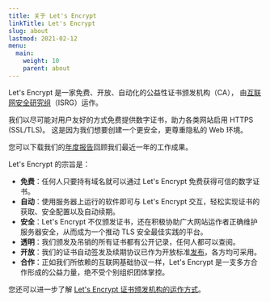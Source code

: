```yaml
---
title: 关于 Let's Encrypt
linkTitle: Let's Encrypt
slug: about
lastmod: 2021-02-12
menu:
  main:
    weight: 10
    parent: about
---
```


Let's Encrypt 是一家免费、开放、自动化的公益性证书颁发机构（CA）， 由[互联网安全研究组](https://www.abetterinternet.org/)（ISRG）运作。

我们以尽可能对用户友好的方式免费提供数字证书，助力各类网站启用 HTTPS (SSL/TLS)。 这是因为我们想要创建一个更安全，更尊重隐私的 Web 环境。

您可以下载我们的[年度报告](https://www.abetterinternet.org/annual-reports/)回顾我们最近一年的工作成果。

Let's Encrypt 的宗旨是：

* **免费**：任何人只要持有域名就可以通过 Let's Encrypt 免费获得可信的数字证书。
* **自动**：使用服务器上运行的软件即可与 Let's Encrypt 交互，轻松实现证书的获取、安全配置以及自动续期。
* **安全**：Let's Encrypt 不仅颁发证书，还在积极协助广大网站运作者正确维护服务器安全，从而成为一个推动 TLS 安全最佳实践的平台。
* **透明**：我们颁发及吊销的所有证书都有公开记录，任何人都可以查阅。
* **开放**：我们的证书自动签发及续期协议已作为开放标准[发布](https://tools.ietf.org/html/rfc8555)，各方均可采用。
* **合作**：正如我们所依赖的互联网基础协议一样，Let's Encrypt 是一支多方合作形成的公益力量，绝不受个别组织团体掌控。

您还可以进一步了解 [Let's Encrypt 证书颁发机构的运作方式](/how-it-works)。

